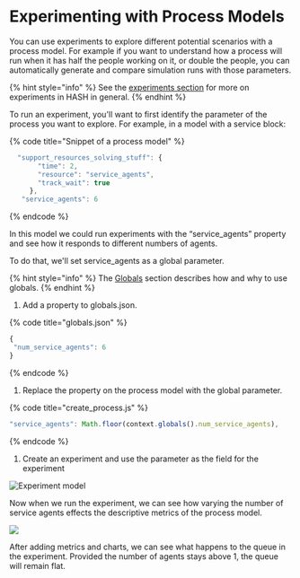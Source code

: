 # Experimenting with Process Models

You can use experiments to explore different potential scenarios with a process model. For example if you want to understand how a process will run when it has half the people working on it, or double the people, you can automatically generate and compare simulation runs with those parameters.

{% hint style="info" %}
See the [experiments section](../../creating-simulations/experiments/) for more on experiments in HASH in general.
{% endhint %}

To run an experiment, you'll want to first identify the parameter of the process you want to explore. For example, in a model with a service block:

{% code title="Snippet of a process model" %}
```javascript
  "support_resources_solving_stuff": {
       "time": 2,
       "resource": "service_agents",
       "track_wait": true
     },
   "service_agents": 6
```
{% endcode %}

In this model we could run experiments with the “service\_agents” property and see how it responds to different numbers of agents.

To do that, we'll set service\_agents as a global parameter.

{% hint style="info" %}
The [Globals](../../creating-simulations/configuration/) section describes how and why to use globals.
{% endhint %}

1. Add a property to globals.json.

{% code title="globals.json" %}
```javascript
{
 "num_service_agents": 6
}
```
{% endcode %}

1. Replace the property on the process model with the global parameter.

{% code title="create\_process.js" %}
```javascript
"service_agents": Math.floor(context.globals().num_service_agents),
```
{% endcode %}

1. Create an experiment and use the parameter as the field for the experiment

![Experiment model](https://lh5.googleusercontent.com/9fJKOO9RlHGjnmFrS4gX2mAWDjXLHlHLTTbfYbFIxBsJ_PWIToyh9N-s0kRCSJU_jWi3sQ1v1bQISW774tbTqy_C7apNVzbr3lEJFxhJndlzWnYlXdWzrAqq2rQOssuLLdw4hP3j)

Now when we run the experiment, we can see how varying the number of service agents effects the descriptive metrics of the process model.

![](https://lh5.googleusercontent.com/EOBydAKWL0GoGZQAZMqFj_weIFdVjdLVtcPX1Q3mtftPQiOfQoPPVk0hc3lS4j1mVp_T2A-ByLBYk9yWlmzMm74sjcALRnyfhLAX-taDlfrpbmcwWsbEs3fTnKg4E1_f6_1fLF4X)

After adding metrics and charts, we can see what happens to the queue in the experiment. Provided the number of agents stays above 1, the queue will remain flat.


